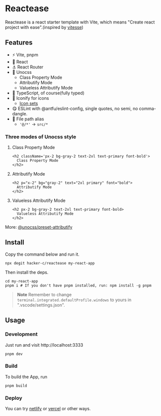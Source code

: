 # Reactease 

Reactease is a react starter template with Vite, which means "Create react project with ease".(inspired by [vitesse](https://vitesse.netlify.app/))

## Features

- ⚡ Vite, pnpm
- 🚀 React
- ⚓ React Router
- 🎨 Unocss
  - Class Property Mode
  - Attributify Mode
  - Valueless Attributify Mode
- 💪 TypeScript, of course(fully typed)
- 🎈 Iconify for icons
  - [Icon sets](https://icon-sets.iconify.design/)
- 😋 ESLint with @antfu/eslint-config, single quotes, no semi, no comma-dangle.
- 📁 File path alias
  - `'@/*'` -> `src/*`


### Three modes of Unocss style

1. Class Property Mode

    ```tsx
    <h2 className='px-2 bg-gray-2 text-2xl text-primary font-bold'>
      Class Property Mode
    </h2>
    ```

2. Attributify Mode

    ```tsx
    <h2 p="x-2" bg="gray-2" text="2xl primary" font="bold">
      Attributify Mode
    </h2>
    ```

3. Valueless Attributify Mode

    ```tsx
    <h2 px-2 bg-gray-2 text-2xl text-primary font-bold>
      Valueless Attributify Mode
    </h2>
    ```

More: [@unocss/preset-attributify](https://www.npmjs.com/package/@unocss/preset-attributify)

## Install

Copy the command below and run it.
```
npx degit hacker-c/reactease my-react-app
```

Then install the deps.
```
cd my-react-app
pnpm i # If you don't have pnpm installed, run: npm install -g pnpm
```

> **Note**
> Remember to change `terminal.integrated.defaultProfile.windows` to yours in ".vscode/settings.json".

## Usage

### Development

Just run and visit http://localhost:3333
```
pnpm dev
```

### Build

To build the App, run
```
pnpm build
```

### Deploy

You can try [netlify](https://www.netlify.com) or [vercel](https://vercel.com/) or other ways.
